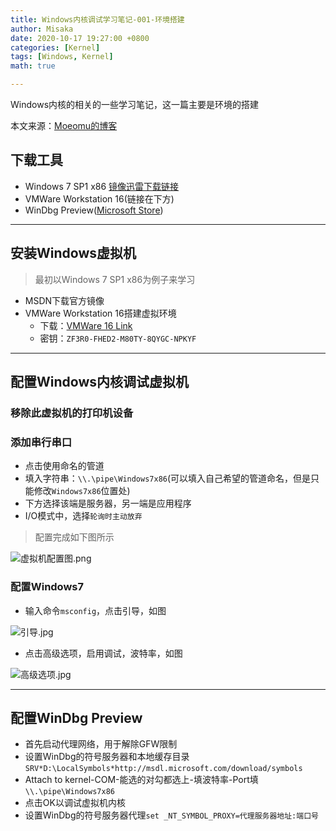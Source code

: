 ```yaml
---
title: Windows内核调试学习笔记-001-环境搭建
author: Misaka
date: 2020-10-17 19:27:00 +0800
categories: [Kernel]
tags: [Windows, Kernel]
math: true

---
```


Windows内核的相关的一些学习笔记，这一篇主要是环境的搭建

本文来源：[Moeomu的博客](/posts/Windows内核调试学习笔记-001-环境搭建/)

## 下载工具

- Windows 7 SP1 x86 [镜像迅雷下载链接](thunder://QUFlZDJrOi8vfGZpbGV8Y25fd2luZG93c183X3VsdGltYXRlX3dpdGhfc3AxX3g4Nl9kdmRfdV82Nzc0ODYuaXNvfDI2NTMyNzYxNjB8NzUwM0U0QjlCODczOERGQ0I5NTg3MjQ0NUM3MkFFRkJ8L1pa)
- VMWare Workstation 16(链接在下方)
- WinDbg Preview([Microsoft Store](https://www.microsoft.com/zh-cn/p/windbg-preview/9pgjgd53tn86))

---

## 安装Windows虚拟机

> 最初以Windows 7 SP1 x86为例子来学习

- MSDN下载官方镜像
- VMWare Workstation 16搭建虚拟环境
  - 下载：[VMWare 16 Link](https://www.vmware.com/go/getworkstation-win)
  - 密钥：`ZF3R0-FHED2-M80TY-8QYGC-NPKYF`

---

## 配置Windows内核调试虚拟机

### 移除此虚拟机的打印机设备

### 添加串行串口

- 点击使用命名的管道
- 填入字符串：`\\.\pipe\Windows7x86`(可以填入自己希望的管道命名，但是只能修改`Windows7x86`位置处)
- 下方选择该端是服务器，另一端是应用程序
- I/O模式中，选择`轮询时主动放弃`

> 配置完成如下图所示

![虚拟机配置图.png](https://s1.ax1x.com/2020/10/18/0j8UKI.png)

### 配置Windows7

- 输入命令`msconfig`，点击引导，如图

![引导.jpg](https://s1.ax1x.com/2020/10/18/0jGpJe.png)
  
- 点击高级选项，启用调试，波特率，如图

![高级选项.jpg](https://s1.ax1x.com/2020/10/18/0jGSiD.png)

---

## 配置WinDbg Preview

- 首先启动代理网络，用于解除GFW限制
- 设置WinDbg的符号服务器和本地缓存目录`SRV*D:\LocalSymbols*http://msdl.microsoft.com/download/symbols`
- Attach to kernel-COM-能选的对勾都选上-填波特率-Port填`\\.\pipe\Windows7x86`
- 点击OK以调试虚拟机内核
- 设置WinDbg的符号服务器代理`set _NT_SYMBOL_PROXY=代理服务器地址:端口号`
